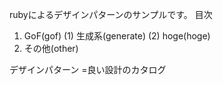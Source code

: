 rubyによるデザインパターンのサンプルです。
目次
1. GoF(gof)
 (1) 生成系(generate)
 (2) hoge(hoge)
2. その他(other)

デザインパターン
=良い設計のカタログ
